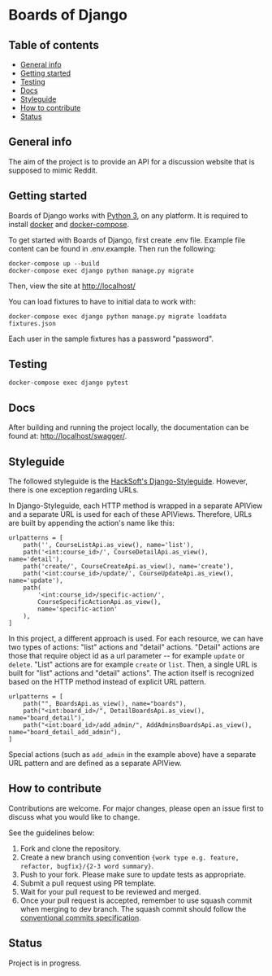 # Boards of Django

## Table of contents
* [General info](#general-info)
* [Getting started](#getting-started)
* [Testing](#testing)
* [Docs](#docs)
* [Styleguide](#styleguide)
* [How to contribute](#how-to-contribute)
* [Status](#status)

## General info
The aim of the project is to provide an API for a discussion website that is supposed to mimic Reddit.

## Getting started

Boards of Django works with [Python 3](https://www.python.org/downloads/), on any platform. It is required to install [docker](https://docs.docker.com/get-docker/) and [docker-compose](https://docs.docker.com/compose/install/).

To get started with Boards of Django, first create .env file. Example file content can be found in .env.example. Then run the following:

```
docker-compose up --build
docker-compose exec django python manage.py migrate
```

Then, view the site at [http://localhost/](http://localhost/)

You can load fixtures to have to initial data to work with:

```
docker-compose exec django python manage.py migrate loaddata fixtures.json
```

Each user in the sample fixtures has a password "password".

## Testing

```
docker-compose exec django pytest
```

## Docs

After building and running the project locally, the documentation can be found at: [http://localhost/swagger/](http://localhost/swagger/). 


## Styleguide

The followed styleguide is the [HackSoft's Django-Styleguide](https://github.com/HackSoftware/Django-Styleguide). However, there is one exception regarding URLs.

In Django-Styleguide, each HTTP method is wrapped in a separate APIView and a separate URL is used for each of these APIViews. Therefore, URLs are built by appending the action's name like this:

```
urlpatterns = [
    path('', CourseListApi.as_view(), name='list'),
    path('<int:course_id>/', CourseDetailApi.as_view(), name='detail'),
    path('create/', CourseCreateApi.as_view(), name='create'),
    path('<int:course_id>/update/', CourseUpdateApi.as_view(), name='update'),
    path(
        '<int:course_id>/specific-action/',
        CourseSpecificActionApi.as_view(),
        name='specific-action'
    ),
]
```

In this project, a different approach is used. For each resource, we can have two types of actions: "list" actions and "detail" actions. "Detail" actions are those that require object id as a url parameter -- for example `update` or `delete`. "List" actions are for example `create` or `list`. Then, a single URL is built for "list" actions and "detail" actions". The action itself is recognized based on the HTTP method instead of explicit URL pattern.

```
urlpatterns = [
    path("", BoardsApi.as_view(), name="boards"),
    path("<int:board_id>/", DetailBoardsApi.as_view(), name="board_detail"),
    path("<int:board_id>/add_admin/", AddAdminsBoardsApi.as_view(), name="board_detail_add_admin"),
]
```

Special actions (such as `add_admin` in the example above) have a separate URL pattern and are defined as a separate APIView.

## How to contribute

Contributions are welcome. For major changes, please open an issue first to discuss what you would like to change.

See the guidelines below:

1. Fork and clone the repository.
2. Create a new branch using convention `{work type e.g. feature, refactor, bugfix}/{2-3 word summary}`.
3. Push to your fork. Please make sure to update tests as appropriate.
4. Submit a pull request using PR template.
5. Wait for your pull request to be reviewed and merged.
6. Once your pull request is accepted, remember to use squash commit when merging to dev branch. The squash commit should follow the [conventional commits specification](https://www.conventionalcommits.org/en/v1.0.0-beta.2/).


## Status
Project is in progress.
